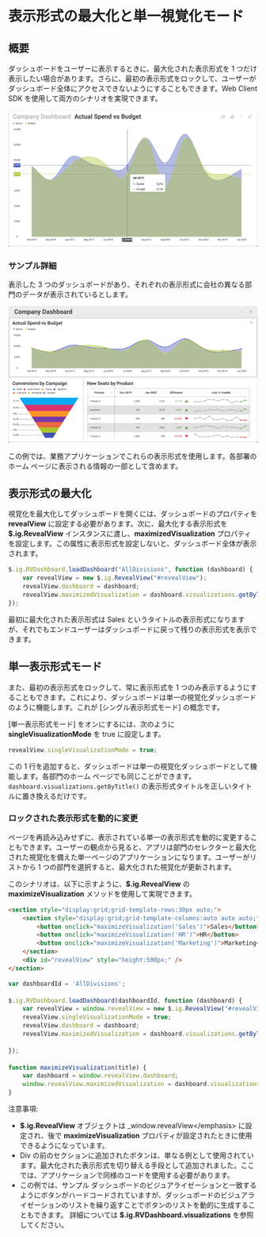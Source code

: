 # 表示形式の最大化と単一視覚化モード

## 概要

ダッシュボードをユーザーに表示するときに、最大化された表示形式を 1 つだけ表示したい場合があります。さらに、最初の表示形式をロックして、ユーザーがダッシュボード全体にアクセスできないようにすることもできます。Web Client SDK を使用して両方のシナリオを実現できます。

<img src="images/maximize-three_divisions_dashboard_maximized.png" alt="Displaying a dashboard with a maximized visualization" class="responsive-img"/>

### サンプル詳細

表示した 3 つのダッシュボードがあり、それぞれの表示形式に会社の異なる部門のデータが表示されているとします。


<img src="images/maximize-three_divisions_dashboard.png" alt="Displaying a dashboard with three visualizations" class="responsive-img"/>

この例では、業務アプリケーションでこれらの表示形式を使用します。各部署のホーム ページに表示される情報の一部として含めます。

## 表示形式の最大化

視覚化を最大化してダッシュボードを開くには、ダッシュボードのプロパティを __revealView__ に設定する必要があります。次に、最大化する表示形式を __$.ig.RevealView__ インスタンスに渡し、__maximizedVisualization__ プロパティを設定します。この属性に表示形式を設定しないと、ダッシュボード全体が表示されます。

``` javascript
$.ig.RVDashboard.loadDashboard("AllDivisions", function (dashboard) {
    var revealView = new $.ig.RevealView("#revealView");
    revealView.dashboard = dashboard;
    revealView.maximizedVisualization = dashboard.visualizations.getByTitle('Sales');
});
```

最初に最大化された表示形式は Sales というタイトルの表示形式になりますが、それでもエンドユーザーはダッシュボードに戻って残りの表示形式を表示できます。

## 単一表示形式モード

また、最初の表示形式をロックして、常に表示形式を 1 つのみ表示するようにすることもできます。これにより、ダッシュボードは単一の視覚化ダッシュボードのように機能します。これが [シングル表示形式モード] の概念です。

[単一表示形式モード] をオンにするには、次のように __singleVisualizationMode__ を true に設定します。

``` js
revealView.singleVisualizationMode = true;
```

この 1 行を追加すると、ダッシュボードは単一の視覚化ダッシュボードとして機能します。各部門のホーム ページでも同じことができます。`dashboard.visualizations.getByTitle()` の表示形式タイトルを正しいタイトルに置き換えるだけです。

### ロックされた表示形式を動的に変更

ページを再読み込みせずに、表示されている単一の表示形式を動的に変更することもできます。ユーザーの観点から見ると、アプリは部門のセレクターと最大化された視覚化を備えた単一ページのアプリケーションになります。ユーザーがリストから 1 つの部門を選択すると、最大化された視覚化が更新されます。

このシナリオは、以下に示すように、__$.ig.RevealView__ の **maximizeVisualization** メソッドを使用して実現できます。

```html
<section style="display:grid;grid-template-rows:30px auto;">
    <section style="display:grid;grid-template-columns:auto auto auto;">
        <button onclick="maximizeVisualization('Sales')">Sales</button>
        <button onclick="maximizeVisualization('HR')">HR</button>
        <button onclick="maximizeVisualization('Marketing')">Marketing</button>
    </section>
    <div id="revealView" style="height:500px;" />
</section>
```

```javascript
var dashboardId = 'AllDivisions';

$.ig.RVDashboard.loadDashboard(dashboardId, function (dashboard) {
    var revealView = window.revealView = new $.ig.RevealView("#revealView");
    revealView.singleVisualizationMode = true;
    revealView.dashboard = dashboard;
    revealView.maximizedVisualization = dashboard.visualizations.getByTitle('Sales');

});

function maximizeVisualization(title) {
    var dashboard = window.revealView.dashboard;
    window.revealView.maximizedVisualization = dashboard.visualizations.getByTitle(title);
}
```

注意事項:
  - __$.ig.RevealView__ オブジェクトは \_window.revealView\</emphasis\> に設定され、後で **maximizeVisualization** プロパティが設定されたときに使用できるようになっています。
  - Div の前のセクションに追加されたボタンは、単なる例として使用されています。最大化された表示形式を切り替える手段として追加されました。ここでは、アプリケーションで同様のコードを使用する必要があります。
  - この例では、サンプル ダッシュボードのビジュアライゼーションと一致するようにボタンがハードコードされていますが、ダッシュボードのビジュアライゼーションのリストを繰り返すことでボタンのリストを動的に生成することもできます。
    詳細については __$.ig.RVDashboard.visualizations__ を参照してください。

